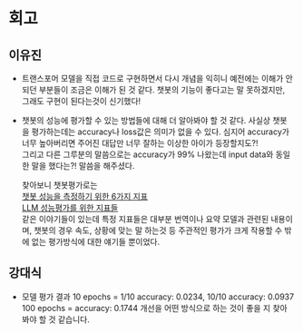 # 회고  
## 이유진  
- 트랜스포머 모델을 직접 코드로 구현하면서 다시 개념을 익히니 예전에는 이해가 안되던 부분들이 조금은 이해가 된 것 같다. 챗봇의 기능이 좋다고는 말 못하겠지만, 그래도 구현이 된다는것이 신기했다!
- 챗봇의 성능에 평가할 수 있는 방법들에 대해 더 알아봐야 할 것 같다.
  사실상 챗봇을 평가하는데는 accuracy나 loss값은 의미가 없을 수 있다. 
  심지어 accuracy가 너무 높아버리면 주어진 대답만 너무 잘하는 이상한 아이가 등장할지도?!  
  그리고 다른 그루분의 말씀으로는 accuracy가 99% 나왔는데 input data와 동일한 말을 했다는?! 말씀을 해주셨다.  

  찾아보니 챗봇평가로는   
  [챗봇 성능을 측정하기 위한 6가지 지표](https://headbreakz.tistory.com/entry/Chatbot-%EC%B1%97%EB%B4%87-%EC%84%B1%EB%8A%A5%EC%9D%84-%EC%B8%A1%EC%A0%95%ED%95%98%EA%B8%B0-%EC%9C%84%ED%95%9C-6%EA%B0%80%EC%A7%80-%EC%A7%80%ED%91%9C)  
  [LLM 성능평가를 위한 지표들](https://blog-ko.superb-ai.com/llm-evaluation-metrics/)  
  같은 이야기들이 있는데 특정 지표들은 대부분 번역이나 요약 모델과 관련된 내용이며, 챗봇의 경우 속도, 상황에 맞는 말 하는것 등 주관적인 평가가 크게 작용할 수 밖에 없는 평가방식에 대한 얘기들 뿐이었다.  


## 강대식  
- 모델 평가 결과 10 epochs = 1/10 accuracy: 0.0234, 10/10 accuracy: 0.0937 100 epochs = accuracy: 0.1744 개선을 어떤 방식으로 하는 것이 좋을 지 찾아봐야 할 것 같습니다.
